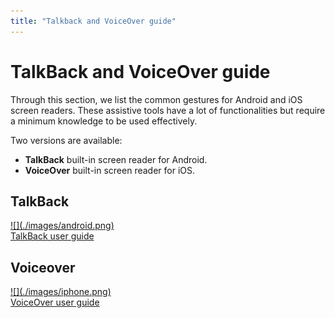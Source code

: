 ```yaml
---
title: "Talkback and VoiceOver guide"
---
```


# TalkBack and VoiceOver guide

Through this section, we list the common gestures for Android and iOS screen readers. These assistive tools have a lot of functionalities but require a minimum knowledge to be used effectively.

Two versions are available:
- **TalkBack** built-in screen reader for Android.
- **VoiceOver** built-in screen reader for iOS.

<div class="mobileImg col-xs-12 col-md-6 col-lg-4">
    <h2 class="sr-only">TalkBack</h2>          
    <a href="./talkback.html" class="btn btn-info">
        ![](./images/android.png)
        <div>TalkBack user guide</div>
    </a>
</div>
<div class="mobileImg col-xs-12 col-md-6 col-lg-4">
    <h2 class="sr-only">Voiceover</h2>          
    <a href="./voiceover.html" class="btn btn-info">
        ![](./images/iphone.png)
        <div>VoiceOver user guide</div>
    </a>
</div>            
